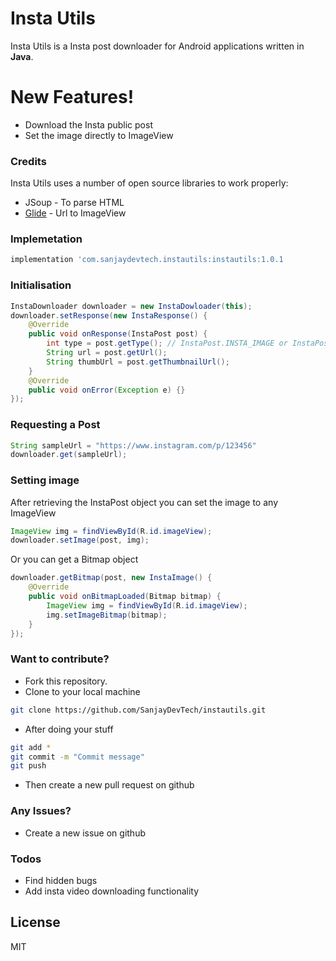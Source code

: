 # Insta Utils

Insta Utils is a Insta post downloader for Android applications written in **Java**.

# New Features!

  - Download the Insta public post
  - Set the image directly to ImageView

### Credits

Insta Utils uses a number of open source libraries to work properly:

* JSoup - To parse HTML
* [Glide](https://github.com/bumptech/glide) - Url to ImageView

### Implemetation

```gradle
implementation 'com.sanjaydevtech.instautils:instautils:1.0.1
```

### Initialisation

```java
InstaDownloader downloader = new InstaDowloader(this);
downloader.setResponse(new InstaResponse() {
    @Override
    public void onResponse(InstaPost post) {
        int type = post.getType(); // InstaPost.INSTA_IMAGE or InstaPost.INSTA_VIDEO
        String url = post.getUrl();
        String thumbUrl = post.getThumbnailUrl();
    }
    @Override
    public void onError(Exception e) {}
});
```

### Requesting a Post

```java
String sampleUrl = "https://www.instagram.com/p/123456"
downloader.get(sampleUrl);
```

### Setting image
After retrieving the InstaPost object you can set the image to any ImageView
```java
ImageView img = findViewById(R.id.imageView);
downloader.setImage(post, img);
```
Or you can get a Bitmap object
```java
downloader.getBitmap(post, new InstaImage() {
    @Override
    public void onBitmapLoaded(Bitmap bitmap) {
        ImageView img = findViewById(R.id.imageView);
        img.setImageBitmap(bitmap);
    }
});
```

### Want to contribute?
* Fork this repository.
* Clone to your local machine
```sh
git clone https://github.com/SanjayDevTech/instautils.git
```
* After doing your stuff
```sh
git add *
git commit -m "Commit message"
git push
```
* Then create a new pull request on github

### Any Issues?
* Create a new issue on github

### Todos

 - Find hidden bugs
 - Add insta video downloading functionality

License
----
MIT
